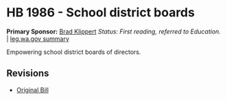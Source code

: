 # HB 1986 - School district boards
**Primary Sponsor:** [Brad Klippert](/person/leg/brad.klippert.md)
*Status: First reading, referred to Education.* | [leg.wa.gov summary](https://app.leg.wa.gov/billsummary?BillNumber=1986&Year=2021)

Empowering school district boards of directors.

## Revisions
* [Original Bill](1/)
